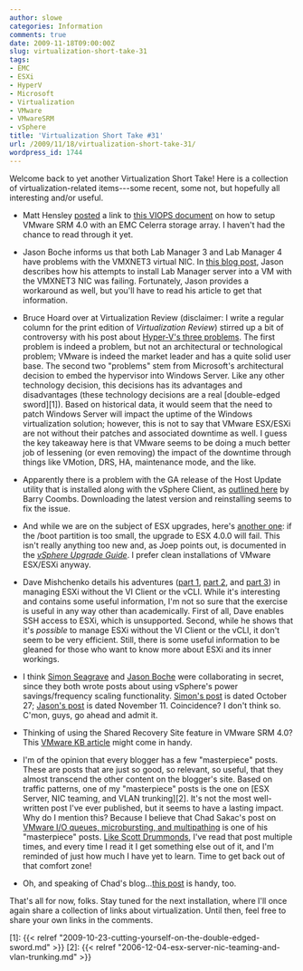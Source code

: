 ```yaml
---
author: slowe
categories: Information
comments: true
date: 2009-11-18T09:00:00Z
slug: virtualization-short-take-31
tags:
- EMC
- ESXi
- HyperV
- Microsoft
- Virtualization
- VMware
- VMwareSRM
- vSphere
title: 'Virtualization Short Take #31'
url: /2009/11/18/virtualization-short-take-31/
wordpress_id: 1744
---
```


Welcome back to yet another Virtualization Short Take! Here is a collection of virtualization-related items---some recent, some not, but hopefully all interesting and/or useful.

* Matt Hensley [posted](http://matthensley.wordpress.com/2009/10/11/srm-4-0-and-emc-celerra-how-to-guide/) a link to [this VIOPS document](http://viops.vmware.com/home/servlet/JiveServlet/download/1602-1-8390/EMC%20Celerra%20NFS%20CLI%20%26%20SRM%204.0%20Setup%20Guide.pdf) on how to setup VMware SRM 4.0 with an EMC Celerra storage array. I haven't had the chance to read through it yet.

* Jason Boche informs us that both Lab Manager 3 and Lab Manager 4 have problems with the VMXNET3 virtual NIC. In [this blog post](http://www.boche.net/blog/index.php/2009/11/07/lab-manager-4-installation-fails-with-vsphere-vmxnet-3-nic/), Jason describes how his attempts to install Lab Manager server into a VM with the VMXNET3 NIC was failing. Fortunately, Jason provides a workaround as well, but you'll have to read his article to get that information.

* Bruce Hoard over at Virtualization Review (disclaimer: I write a regular column for the print edition of _Virtualization Review_) stirred up a bit of controversy with his post about [Hyper-V's three problems](http://virtualizationreview.com/blogs/the-hoard-facts/2009/11/hyper-v-problem.aspx). The first problem is indeed a problem, but not an architectural or technological problem; VMware is indeed the market leader and has a quite solid user base. The second two "problems" stem from Microsoft's architectural decision to embed the hypervisor into Windows Server. Like any other technology decision, this decisions has its advantages and disadvantages (these technology decisions are a real [double-edged sword][1]). Based on historical data, it would seem that the need to patch Windows Server will impact the uptime of the Windows virtualization solution; however, this is not to say that VMware ESX/ESXi are not without their patches and associated downtime as well. I guess the key takeaway here is that VMware seems to be doing a much better job of lessening (or even removing) the impact of the downtime through things like VMotion, DRS, HA, maintenance mode, and the like.

* Apparently there is a problem with the GA release of the Host Update utility that is installed along with the vSphere Client, as [outlined here](http://virtualisedreality.wordpress.com/2009/11/04/vsphere-upgrade-the-partition-needs-to-be-at-least-3040-mb-error/) by Barry Coombs. Downloading the latest version and reinstalling seems to fix the issue.

* And while we are on the subject of ESX upgrades, here's [another one](http://www.virtuallifestyle.nl/2009/10/upgrade-esx-to-v4-fails-boot-too-small/): if the /boot partition is too small, the upgrade to ESX 4.0.0 will fail. This isn't really anything too new and, as Joep points out, is documented in the [_vSphere Upgrade Guide_](http://www.vmware.com/pdf/vsphere4/r40/vsp_40_upgrade_guide.pdf). I prefer clean installations of VMware ESX/ESXi anyway.

* Dave Mishchenko details his adventures ([part 1](http://www.vm-help.com/esx40i/manage_without_VI_client_1.php), [part 2](http://www.vm-help.com//esx40i/manage_without_VI_client_2.php), and [part 3](http://www.vm-help.com//esx40i/manage_without_VI_client_3.php)) in managing ESXi without the VI Client or the vCLI. While it's interesting and contains some useful information, I'm not so sure that the exercise is useful in any way other than academically. First of all, Dave enables SSH access to ESXi, which is unsupported. Second, while he shows that it's _possible_ to manage ESXi without the VI Client or the vCLI, it don't seem to be very efficient. Still, there is some useful information to be gleaned for those who want to know more about ESXi and its inner workings.

* I think [Simon Seagrave](http://www.techhead.co.uk) and [Jason Boche](http://www.boche.net/blog) were collaborating in secret, since they both wrote posts about using vSphere's power savings/frequency scaling functionality. [Simon's post](http://www.techhead.co.uk/saving-power-with-vmware-vsphere-esx-dynamic-voltage-and-frequency-scaling-dvfs) is dated October 27; [Jason's post](http://www.boche.net/blog/index.php/2009/11/11/tame-electrical-and-heating-costs-with-cpu-power-management/) is dated November 11. Coincidence? I don't think so. C'mon, guys, go ahead and admit it.

* Thinking of using the Shared Recovery Site feature in VMware SRM 4.0? This [VMware KB article](http://kb.vmware.com/selfservice/microsites/search.do?language=en_US&cmd=displayKC&externalId=1014640) might come in handy.

* I'm of the opinion that every blogger has a few "masterpiece" posts. These are posts that are just so good, so relevant, so useful, that they almost transcend the other content on the blogger's site. Based on traffic patterns, one of my "masterpiece" posts is the one on [ESX Server, NIC teaming, and VLAN trunking][2]. It's not the most well-written post I've ever published, but it seems to have a lasting impact. Why do I mention this? Because I believe that Chad Sakac's post on [VMware I/O queues, microbursting, and multipathing](http://virtualgeek.typepad.com/virtual_geek/2009/06/vmware-io-queues-micro-bursting-and-multipathing.html) is one of his "masterpiece" posts. [Like Scott Drummonds](http://vpivot.com/2009/09/23/micro-bursting-and-storage-performance/), I've read that post multiple times, and every time I read it I get something else out of it, and I'm reminded of just how much I have yet to learn. Time to get back out of that comfort zone!

* Oh, and speaking of Chad's blog...[this post](http://virtualgeek.typepad.com/virtual_geek/2009/10/howto-use-site-recovery-manager-and-linked-clones-together.html) is handy, too.

That's all for now, folks. Stay tuned for the next installation, where I'll once again share a collection of links about virtualization. Until then, feel free to share your own links in the comments.

[1]: {{< relref "2009-10-23-cutting-yourself-on-the-double-edged-sword.md" >}}
[2]: {{< relref "2006-12-04-esx-server-nic-teaming-and-vlan-trunking.md" >}}
